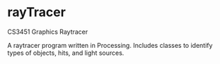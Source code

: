 # rayTracer
CS3451 Graphics Raytracer 

A raytracer program written in Processing. Includes classes to identify types of objects, hits, and light sources.
